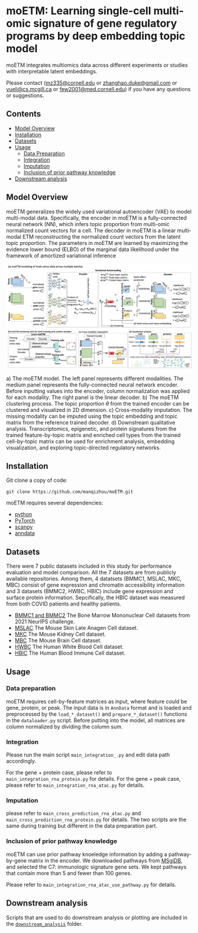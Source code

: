 # moETM: Learning single-cell multi-omic signature of gene regulatory programs by deep embedding topic model

moETM integrates multiomics data across different experiments or studies with interpretable latent embeddings.

Please contact (mz335@cornell.edu or zhanghao.duke@gmail.com or yueli@cs.mcgill.ca or few2001@med.cornell.edu) if you have any questions or suggestions.


## Contents ##

- [Model Overview](#model-overview)
- [Installation](#installation)
- [Datasets](#datasets)
- [Usage](#usage)
	- [Data Preparation](#data-preparation)
	- [Integration](#moetm)
	- [Imputation](#imputation)
	- [Inclusion of prior pathway knowledge](#inclusion-of-prior-pathway-knowledge)
- [Downstream analysis](#downstream-analysis)

## Model Overview

moETM generalizes the widely used variational autoencoder (VAE) to model multi-modal data. Specifically, the encoder in moETM is a fully-connected neural network (NN), which infers topic proportion from multi-omic normalized count vectors for a cell. The decoder in moETM is a linear multi-modal ETM reconstructing the normalized count vectors from the latent topic proportion. The parameters in moETM are learned by maximizing the evidence lower bound (ELBO) of the marginal data likelihood under the framework of amortized variational inference

![model](./model.png?raw=true "Title")

a) The moETM model. The left panel represents different modalities. The medium panel represents the fully-connected neural network encoder. Before inputting values into the encoder, column normalization was applied for each modality. The right panel is the linear decoder.
b) The moETM clustering process. The topic proportion $\theta$ from the trained encoder can be clustered and visualized in 2D dimension.
c) Cross-modality imputation. The missing modality can be imputed using the topic embedding and topic matrix from the reference trained decoder. 
d) Downstream qualitative analysis. Transcriptomics, epigenetic, and protein signatures from the trained feature-by-topic matrix and enriched cell types from the trained cell-by-topic matrix can be used for enrichment analysis, embedding visualization, and exploring topic-directed regulatory networks.


## Installation

Git clone a copy of code:
```
git clone https://github.com/manqizhou/moETM.git
```
moETM requires several dependencies:

* [python](https://www.python.org) 
* [PyTorch](https://pytorch.org/) 
* [scanpy](https://scanpy.readthedocs.io/en/stable/) 
* [anndata](https://anndata.readthedocs.io/en/latest/) 


## Datasets

There were 7 public datasets included in this study for performance evaluation and model comparison. All the 7 datasets are from publicly available repositories. Among them, 4 datatsets (BMMC1, MSLAC, MKC, MBC) consist of gene expression and chromatin accessibility information and 3 datasets (BMMC2, HWBC, HBIC) include gene expression and surface protein information. Sepcifically, the HBIC dataset was measured from both COVID patients and healthy patients. 

* [BMMC1 and BMMC2](https://www.ncbi.nlm.nih.gov/geo/query/acc.cgi?acc=GSE194122) The Bone Marrow Mononuclear Cell datasets from 2021 NeurIPS challenge.
* [MSLAC](https://www.ncbi.nlm.nih.gov/geo/query/acc.cgi?acc=GSE140203) The Mouse Skin Late Anagen Cell dataset.
* [MKC](https://www.ncbi.nlm.nih.gov/geo/query/acc.cgi?acc=GSE117089) The Mouse Kidney Cell dataset.
* [MBC](https://www.ncbi.nlm.nih.gov/geo/query/acc.cgi?acc=GSE140203)  The Mouse Brain Cell dataset.
* [HWBC](https://www.ncbi.nlm.nih.gov/geo/query/acc.cgi?acc=GSE164378) The Human White Blood Cell dataset.
* [HBIC](https://www.nature.com/articles/s41591-021-01329-2#data-availability) The Human Blood Immune Cell dataset.


## Usage

### Data preparation

moETM requires cell-by-feature matrices as input, where feature could be gene, protein, or peak. The input data is in `AnnData` format and is loaded and preprocessed by the `load_*_dataset()` and `prepare_*_dataset()` functions in the `dataloader.py` script. Before putting into the model, all matrices are column normalized by dividing the column sum.

### Integration

Please run the main script `main_integration_.py` and edit data path accordingly.

For the gene + protein case, please refer to `main_integration_rna_protein.py` for details. 
For the gene + peak case, please refer to `main_integration_rna_atac.py` for details.

### Imputation 

please refer to `main_cross_prediction_rna_atac.py` and `main_cross_prediction_rna_protein.py` for details. The two scripts are the same during training but different in the data preparation part.

### Inclusion of prior pathway knowledge

moETM can use prior pathway knoeledge information by adding a pathway-by-gene matrix in the encoder. We downloaded pathways from [MSgiDB](https://www.gsea-msigdb.org/gsea/msigdb/human/collections.jsp), and selected the C7: immunologic signature gene sets. We kept pathways that contain more than 5 and fewer than 100 genes.

Please refer to `main_integration_rna_atac_use_pathway.py` for details.

## Downstream analysis

Scripts that are used to do downstream analysis or plotting are included in the [`downstream_analysis`](/downstream_analysis) folder.

